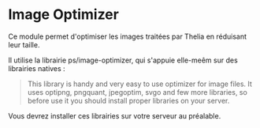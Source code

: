 # Image Optimizer

Ce module permet d'optimiser les images traitées par Thelia en réduisant leur taille.

Il utilise la librairie ps/image-optimizer, qui s'appuie elle-meêm sur des librairies
natives :

> This library is handy and very easy to use optimizer for image files. It uses optipng, pngquant, jpegoptim, svgo and few more libraries, so before use it you should install proper libraries on your server.

Vous devrez installer ces librairies sur votre serveur au préalable.
